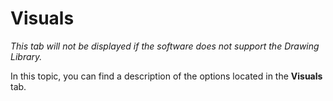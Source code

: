 # Visuals

*This tab will not be displayed if the software does not support the Drawing Library.*

In this topic, you can find a description of the options located in the **Visuals** tab.